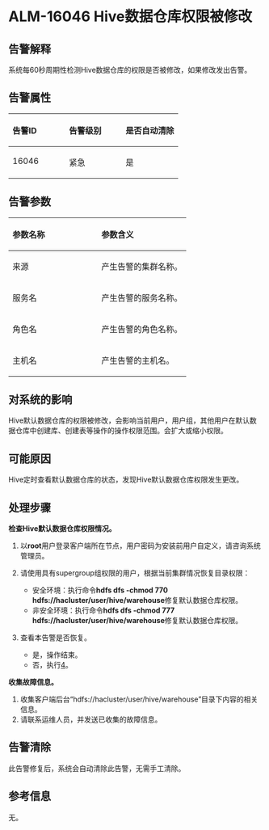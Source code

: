 # ALM-16046 Hive数据仓库权限被修改<a name="ALM-16046"></a>

## 告警解释<a name="section6164578"></a>

系统每60秒周期性检测Hive数据仓库的权限是否被修改，如果修改发出告警。

## 告警属性<a name="section55481207"></a>

<a name="table53284255"></a>
<table><thead align="left"><tr id="row47341147"><th class="cellrowborder" valign="top" width="33.33333333333333%" id="mcps1.1.4.1.1"><p id="p9427704"><a name="p9427704"></a><a name="p9427704"></a>告警ID</p>
</th>
<th class="cellrowborder" valign="top" width="33.33333333333333%" id="mcps1.1.4.1.2"><p id="p25446578"><a name="p25446578"></a><a name="p25446578"></a>告警级别</p>
</th>
<th class="cellrowborder" valign="top" width="33.33333333333333%" id="mcps1.1.4.1.3"><p id="p47906928"><a name="p47906928"></a><a name="p47906928"></a>是否自动清除</p>
</th>
</tr>
</thead>
<tbody><tr id="row55255963"><td class="cellrowborder" valign="top" width="33.33333333333333%" headers="mcps1.1.4.1.1 "><p id="p46547994"><a name="p46547994"></a><a name="p46547994"></a>16046</p>
</td>
<td class="cellrowborder" valign="top" width="33.33333333333333%" headers="mcps1.1.4.1.2 "><p id="p12291158"><a name="p12291158"></a><a name="p12291158"></a>紧急</p>
</td>
<td class="cellrowborder" valign="top" width="33.33333333333333%" headers="mcps1.1.4.1.3 "><p id="p56059702"><a name="p56059702"></a><a name="p56059702"></a>是</p>
</td>
</tr>
</tbody>
</table>

## 告警参数<a name="section29568819"></a>

<a name="table44541986"></a>
<table><thead align="left"><tr id="row29181518"><th class="cellrowborder" valign="top" width="50%" id="mcps1.1.3.1.1"><p id="p14892770"><a name="p14892770"></a><a name="p14892770"></a>参数名称</p>
</th>
<th class="cellrowborder" valign="top" width="50%" id="mcps1.1.3.1.2"><p id="p65463685"><a name="p65463685"></a><a name="p65463685"></a>参数含义</p>
</th>
</tr>
</thead>
<tbody><tr id="row487465518215"><td class="cellrowborder" valign="top" width="50%" headers="mcps1.1.3.1.1 "><p id="p156438591896"><a name="p156438591896"></a><a name="p156438591896"></a>来源</p>
</td>
<td class="cellrowborder" valign="top" width="50%" headers="mcps1.1.3.1.2 "><p id="p187931338134115"><a name="p187931338134115"></a><a name="p187931338134115"></a>产生告警的集群名称。</p>
</td>
</tr>
<tr id="row958306"><td class="cellrowborder" valign="top" width="50%" headers="mcps1.1.3.1.1 "><p id="p65062640"><a name="p65062640"></a><a name="p65062640"></a>服务名</p>
</td>
<td class="cellrowborder" valign="top" width="50%" headers="mcps1.1.3.1.2 "><p id="p46323684"><a name="p46323684"></a><a name="p46323684"></a>产生告警的服务名称。</p>
</td>
</tr>
<tr id="row14259978"><td class="cellrowborder" valign="top" width="50%" headers="mcps1.1.3.1.1 "><p id="p35626567"><a name="p35626567"></a><a name="p35626567"></a>角色名</p>
</td>
<td class="cellrowborder" valign="top" width="50%" headers="mcps1.1.3.1.2 "><p id="p9959664"><a name="p9959664"></a><a name="p9959664"></a>产生告警的角色名称。</p>
</td>
</tr>
<tr id="row22528119"><td class="cellrowborder" valign="top" width="50%" headers="mcps1.1.3.1.1 "><p id="p51620924"><a name="p51620924"></a><a name="p51620924"></a>主机名</p>
</td>
<td class="cellrowborder" valign="top" width="50%" headers="mcps1.1.3.1.2 "><p id="p33276087"><a name="p33276087"></a><a name="p33276087"></a>产生告警的主机名。</p>
</td>
</tr>
</tbody>
</table>

## 对系统的影响<a name="section64792783"></a>

Hive默认数据仓库的权限被修改，会影响当前用户，用户组，其他用户在默认数据仓库中创建库、创建表等操作的操作权限范围。会扩大或缩小权限。

## 可能原因<a name="section46264140"></a>

Hive定时查看默认数据仓库的状态，发现Hive默认数据仓库权限发生更改。

## 处理步骤<a name="section91416156914"></a>

**检查Hive默认数据仓库权限情况。**

1.  以**root**用户登录客户端所在节点，用户密码为安装前用户自定义，请咨询系统管理员。

1.  请使用具有supergroup组权限的用户，根据当前集群情况恢复目录权限：
    -   安全环境：执行命令**hdfs dfs -chmod 770 hdfs://hacluster/user/hive/warehouse**修复默认数据仓库权限。
    -   非安全环境：执行命令**hdfs dfs -chmod 777 hdfs://hacluster/user/hive/warehouse**修复默认数据仓库权限。

2.  查看本告警是否恢复。
    -   是，操作结束。
    -   否，执行[4](#li14150557160)。


**收集故障信息。**

1.  <a name="li14150557160"></a>收集客户端后台“hdfs://hacluster/user/hive/warehouse”目录下内容的相关信息。
2.  请联系运维人员，并发送已收集的故障信息。

## 告警清除<a name="section169311343318"></a>

此告警修复后，系统会自动清除此告警，无需手工清除。

## 参考信息<a name="section56407894"></a>

无。

